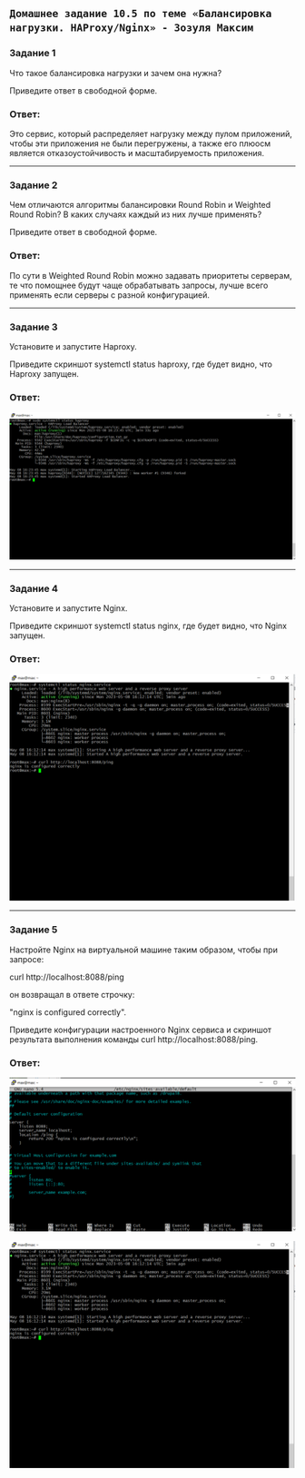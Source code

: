 ## `Домашнее задание 10.5 по теме «Балансировка нагрузки. HAProxy/Nginx» - Зозуля Максим`
### Задание 1

Что такое балансировка нагрузки и зачем она нужна?

Приведите ответ в свободной форме.

### Ответ:

Это сервис, который распределяет нагрузку между пулом приложений, чтобы эти приложения не были перегружены, а также его плюосм является отказоустойчивость и масштабируемость приложения.  

---

### Задание 2

Чем отличаются алгоритмы балансировки Round Robin и Weighted Round Robin? В каких случаях каждый из них лучше применять?

Приведите ответ в свободной форме.  

### Ответ: 

По сути в Weighted Round Robin можно задавать приоритеты серверам, те что помощнее будут чаще обрабатывать запросы, лучше всего применять если серверы с разной конфигурацией.

---

### Задание 3  

Установите и запустите Haproxy.

Приведите скриншот systemctl status haproxy, где будет видно, что Haproxy запущен.

### Ответ:  

![Pic1](https://github.com/shtitz1985/10-05-hw/blob/main/1.png)

---

### Задание 4

Установите и запустите Nginx.

Приведите скриншот systemctl status nginx, где будет видно, что Nginx запущен.

### Ответ:

![Pic2](https://github.com/shtitz1985/10-05-hw/blob/main/2.png)

---

### Задание 5

Настройте Nginx на виртуальной машине таким образом, чтобы при запросе:

curl http://localhost:8088/ping

он возвращал в ответе строчку:

"nginx is configured correctly".

Приведите конфигурации настроенного Nginx сервиса и скриншот результата выполнения команды curl http://localhost:8088/ping.

### Ответ:

![Pic3](https://github.com/shtitz1985/10-05-hw/blob/main/3.png)

![Pic4](https://github.com/shtitz1985/10-05-hw/blob/main/2.png)



